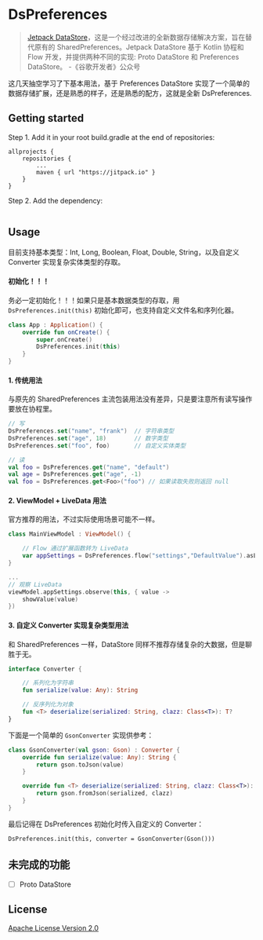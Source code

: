 # DsPreferences

> [Jetpack DataStore](https://mp.weixin.qq.com/s/26Uxotf3-oceKUbrujqX3w)，这是一个经过改进的全新数据存储解决方案，旨在替代原有的 SharedPreferences。Jetpack DataStore 基于 Kotlin 协程和 Flow 开发，并提供两种不同的实现: Proto DataStore 和 Preferences DataStore。  -《谷歌开发者》公众号

这几天抽空学习了下基本用法，基于 Preferences DataStore 实现了一个简单的数据存储扩展，还是熟悉的样子，还是熟悉的配方，这就是全新 DsPreferences.

## Getting started

Step 1. Add it in your root build.gradle at the end of repositories:

```
allprojects {
    repositories {
        ...
        maven { url "https://jitpack.io" }
    }
}
```

Step 2. Add the dependency:

```

```

## Usage
目前支持基本类型：Int, Long, Boolean, Float, Double, String，以及自定义 Converter 实现复杂实体类型的存取。

#### 初始化！！！
务必一定初始化！！！如果只是基本数据类型的存取，用 `DsPreferences.init(this)` 初始化即可，也支持自定义文件名和序列化器。
``` kotlin
class App : Application() {
    override fun onCreate() {
        super.onCreate()
        DsPreferences.init(this)
    }
}
```

#### 1. 传统用法
与原先的 SharedPreferences 主流包装用法没有差异，只是要注意所有读写操作要放在协程里。
``` kotlin
// 写
DsPreferences.set("name", "frank")  // 字符串类型
DsPreferences.set("age", 18)        // 数字类型     
DsPreferences.set("foo", foo)       // 自定义实体类型

// 读
val foo = DsPreferences.get("name", "default")
val age = DsPreferences.get("age", -1) 
val foo = DsPreferences.get<Foo>("foo") // 如果读取失败则返回 null
```

#### 2. ViewModel + LiveData 用法
官方推荐的用法，不过实际使用场景可能不一样。
``` kotlin
class MainViewModel : ViewModel() {

    // Flow 通过扩展函数转为 LiveData
    var appSettings = DsPreferences.flow("settings","DefaultValue").asLiveData()
}

...
// 观察 LiveData 
viewModel.appSettings.observe(this, { value ->
    showValue(value)
})
```

#### 3. 自定义 Converter 实现复杂类型用法
和 SharedPreferences 一样，DataStore 同样不推荐存储复杂的大数据，但是聊胜于无。
``` kotlin
interface Converter {

    // 系列化为字符串
    fun serialize(value: Any): String

    // 反序列化为对象
    fun <T> deserialize(serialized: String, clazz: Class<T>): T?
}
```
下面是一个简单的 `GsonConverter` 实现供参考：
``` kotlin
class GsonConverter(val gson: Gson) : Converter {
    override fun serialize(value: Any): String {
        return gson.toJson(value)
    }

    override fun <T> deserialize(serialized: String, clazz: Class<T>): T? {
        return gson.fromJson(serialized, clazz)
    }
}
```
最后记得在 DsPreferences 初始化时传入自定义的 Converter：
```
DsPreferences.init(this, converter = GsonConverter(Gson()))
```

## 未完成的功能
- [ ] Proto DataStore

## License

[Apache License Version 2.0](https://github.com/li-yu/DataStoreExt/blob/master/LICENSE)
